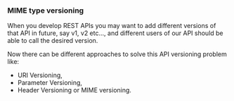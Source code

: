 ### MIME type versioning

When you develop REST APIs you may want to add different versions of that API in future, say v1, v2 etc...,
and different users of our API should be able to call the desired version.

Now there can be different approaches to solve this API versioning problem like:

* URI Versioning,
* Parameter Versioning,
* Header Versioning or MIME versioning.